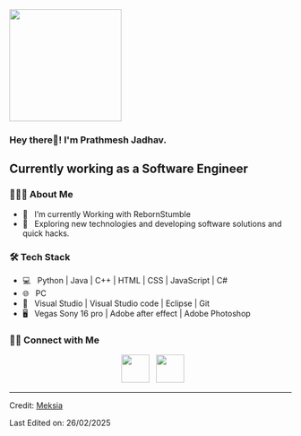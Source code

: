   <img src="https://github.com/thompsonemerson/thompsonemerson/raw/master/cover-thompson.png" height="200"/>
</p>

<h3> Hey there👋! I'm Prathmesh Jadhav.</h2>
<h2> Currently working as a Software Engineer </h2>

<h3> 👨🏻‍💻 About Me </h3>

- 🔭 &nbsp; I’m currently Working with RebornStumble
- 🤔 &nbsp; Exploring new technologies and developing software solutions and quick hacks.


<h3>🛠 Tech Stack</h3>

- 💻 &nbsp; Python | Java | C++ | HTML | CSS | JavaScript | C#
- 🌐 &nbsp; PC
- 🔧 &nbsp; Visual Studio | Visual Studio code | Eclipse | Git
- 🖥 &nbsp; Vegas Sony 16 pro | Adobe after effect | Adobe Photoshop

<h3> 🤝🏻 Connect with Me </h3>

<p align="center">
&nbsp; <a href="https://discord.gg/rebornsg" target="_blank" rel="noopener noreferrer"><img src="https://img.icons8.com/plasticine/100/000000/discord.png" width="50" /></a>
&nbsp; <a href="meksiadev@gmail.com" target="_blank" rel="noopener noreferrer"><img src="https://img.icons8.com/plasticine/100/000000/gmail.png"  width="50" /></a>
</p>


----
Credit: [Meksia](https://github.com/Meksiadev)

Last Edited on: 26/02/2025
